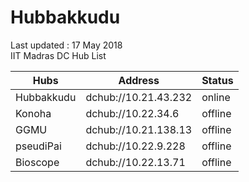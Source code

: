 # Hubbakkudu
Last updated : 17 May 2018   
IIT Madras DC Hub List   

Hubs | Address | Status  
--- | --- | ---   
Hubbakkudu  | dchub://10.21.43.232  | online 
Konoha      | dchub://10.22.34.6    | offline
GGMU        | dchub://10.21.138.13  | offline 
pseudiPai   | dchub://10.22.9.228   | offline 
Bioscope    | dchub://10.22.13.71   | offline 
